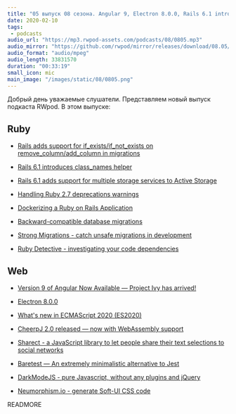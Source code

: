 ```yaml
---
title: "05 выпуск 08 сезона. Angular 9, Electron 8.0.0, Rails 6.1 introduces class_names helper, CheerpJ 2.0, Strong Migrations и прочее"
date: 2020-02-10
tags:
 - podcasts
audio_url: "https://mp3.rwpod-assets.com/podcasts/08/0805.mp3"
audio_mirror: "https://github.com/rwpod/mirror/releases/download/08.05/0805.mp3"
audio_format: "audio/mpeg"
audio_length: 33831570
duration: "00:33:19"
small_icon: mic
main_image: "/images/static/08/0805.png"
---
```


Добрый день уважаемые слушатели. Представляем новый выпуск подкаста RWpod. В этом выпуске:

## Ruby

 - [Rails adds support for if_exists/if_not_exists on remove_column/add_column in migrations](https://blog.saeloun.com/2020/02/10/rails-support-for-if_exists-if_not_exists-on-remove_column-add_column-in-migrations)
 - [Rails 6.1 introduces class_names helper](https://blog.bigbinary.com/2020/02/04/rails-6-1-introduces-class_names-helper.html)
 - [Rails 6.1 adds support for multiple storage services to Active Storage](https://blog.saeloun.com/2020/02/03/rails-allows-configure-service-for-attachments-to-activestorage)
 - [Handling Ruby 2.7 deprecations warnings](https://kukicola.io/posts/handling-ruby-27-deprecations-warnings)


 - [Dockerizing a Ruby on Rails Application](https://semaphoreci.com/community/tutorials/dockerizing-a-ruby-on-rails-application)
 - [Backward-compatible database migrations](https://withatwist.dev/backward-compatible-database-migrations.html)
 - [Strong Migrations - catch unsafe migrations in development](https://github.com/ankane/strong_migrations)
 - [Ruby Detective - investigating your code dependencies](https://github.com/victor-am/ruby_detective)

## Web

 - [Version 9 of Angular Now Available — Project Ivy has arrived!](https://blog.angular.io/version-9-of-angular-now-available-project-ivy-has-arrived-23c97b63cfa3)
 - [Electron 8.0.0](https://www.electronjs.org/blog/electron-8-0)
 - [What's new in ECMAScript 2020 (ES2020)](https://alligator.io/js/es2020/)


 - [CheerpJ 2.0 released — now with WebAssembly support](https://medium.com/leaningtech/cheerpj-2-0-released-381f6d03e4e)
 - [Sharect - a JavaScript library to let people share their text selections to social networks](https://estevanmaito.github.io/sharect/)
 - [Baretest — An extremely minimalistic alternative to Jest](https://volument.com/baretest)
 - [DarkModeJS - pure Javascript, without any plugins and jQuery](https://nickdeny.github.io/darkmode-js/)
 - [Neumorphism.io - generate Soft-UI CSS code](https://neumorphism.io/)

READMORE
